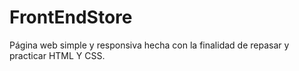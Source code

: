 # FrontEndStore
Página web simple y responsiva hecha con la finalidad de repasar y practicar HTML Y CSS.
